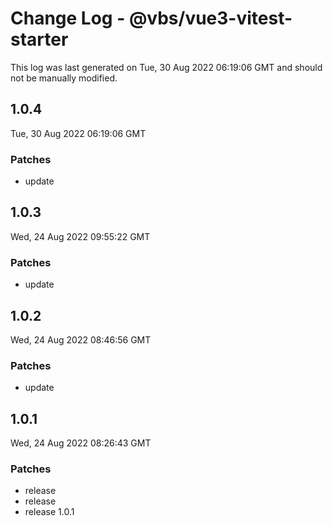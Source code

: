 # Change Log - @vbs/vue3-vitest-starter

This log was last generated on Tue, 30 Aug 2022 06:19:06 GMT and should not be manually modified.

## 1.0.4
Tue, 30 Aug 2022 06:19:06 GMT

### Patches

- update

## 1.0.3
Wed, 24 Aug 2022 09:55:22 GMT

### Patches

- update

## 1.0.2
Wed, 24 Aug 2022 08:46:56 GMT

### Patches

- update

## 1.0.1
Wed, 24 Aug 2022 08:26:43 GMT

### Patches

- release
- release
- release 1.0.1

